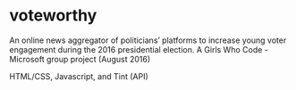 # voteworthy
An online news aggregator of politicians’ platforms to increase young voter engagement during the 2016 presidential election. A Girls Who Code - Microsoft group project (August 2016)

HTML/CSS, Javascript, and Tint (API)

